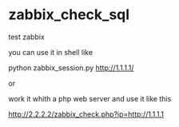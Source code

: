 # zabbix_check_sql
test zabbix

you can use it in shell like

python zabbix_session.py http://1.1.1.1/

or

work it whith a php web server and use it like this

http://2.2.2.2/zabbix_check.php?ip=http://1.1.1.1
